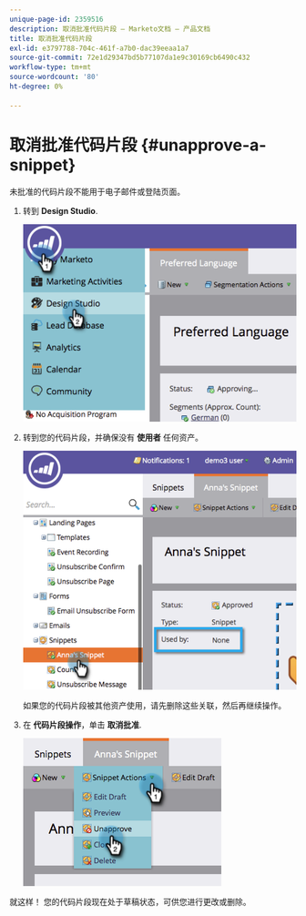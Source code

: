 ```yaml
---
unique-page-id: 2359516
description: 取消批准代码片段 — Marketo文档 — 产品文档
title: 取消批准代码片段
exl-id: e3797788-704c-461f-a7b0-dac39eeaa1a7
source-git-commit: 72e1d29347bd5b77107da1e9c30169cb6490c432
workflow-type: tm+mt
source-wordcount: '80'
ht-degree: 0%

---
```


# 取消批准代码片段 {#unapprove-a-snippet}

未批准的代码片段不能用于电子邮件或登陆页面。

1. 转到 **Design Studio**.

   ![](assets/image2014-9-16-10-3a41-3a18.png)

1. 转到您的代码片段，并确保没有 **使用者** 任何资产。

   ![](assets/image2014-9-16-10-3a41-3a27.png)

   如果您的代码片段被其他资产使用，请先删除这些关联，然后再继续操作。

1. 在 **代码片段操作**，单击 **取消批准**.

   ![](assets/image2014-9-16-10-3a41-3a54.png)

就这样！ 您的代码片段现在处于草稿状态，可供您进行更改或删除。
